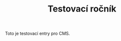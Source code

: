 ---
title: "Testovací ročník"
year: 2025
body: "Toto je testovací entry pro CMS."
vysledky:
  - label: "Muži"
    url: "https://example.com"
gallery:
  - from: "Honza"
    image: "/images/uploads/test.jpg"
    link: "https://example.com"
video: "https://youtube.com/watch?v=dQw4w9WgXcQ"
---